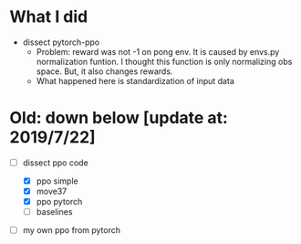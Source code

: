 # What I did
- dissect pytorch-ppo
    - Problem: reward was not -1 on pong env.
    It is caused by envs.py normalization funtion.
    I thought this function is only normalizing obs space.
    But, it also changes rewards.
    - What happened here is standardization of input data



# Old: down below [update at: 2019/7/22]
- [ ] dissect ppo code
    - [x] ppo simple
    - [x] move37
    - [x] ppo pytorch
    - [ ] baselines
- [ ] my own ppo from pytorch

